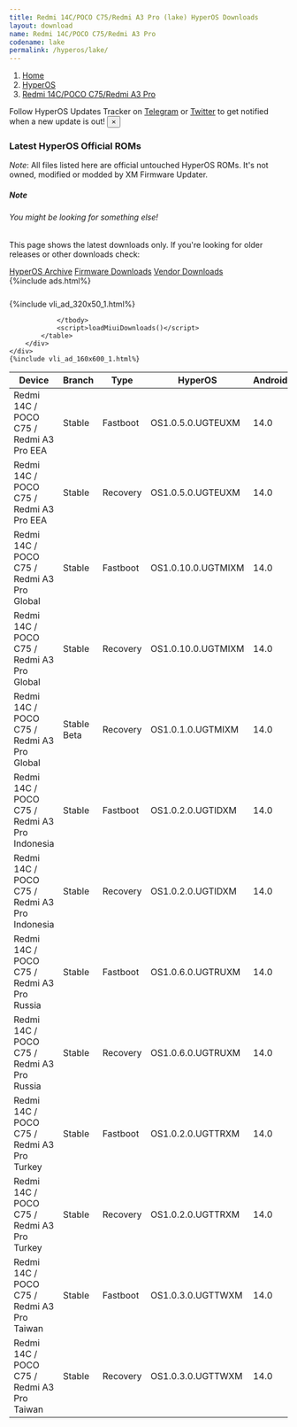 ```yaml
---
title: Redmi 14C/POCO C75/Redmi A3 Pro (lake) HyperOS Downloads
layout: download
name: Redmi 14C/POCO C75/Redmi A3 Pro
codename: lake
permalink: /hyperos/lake/
---
```

<nav aria-label="breadcrumb">
    <ol class="breadcrumb">
        <li class="breadcrumb-item"><a href="/">Home</a></li>
        <li class="breadcrumb-item"><a href="/hyperos/">HyperOS</a></li>
        <li class="breadcrumb-item active" aria-current="page"><a href="/hyperos/lake/">Redmi 14C/POCO C75/Redmi A3 Pro</a></li>
    </ol>
</nav>
<div class="alert alert-primary alert-dismissible fade show" role="alert">
    Follow HyperOS Updates Tracker on <a href="https://t.me/MIUIUpdatesTracker" class="alert-link">Telegram</a>
     or <a href="https://twitter.com/MiFwUpdater" class="alert-link">Twitter</a> to get notified when a new update is out!
    <button type="button" class="close" data-dismiss="alert" aria-label="Close">
        <span aria-hidden="true">&times;</span>
    </button>
</div>

### Latest HyperOS Official ROMs
*Note*: All files listed here are official untouched HyperOS ROMs. It's not owned, modified or modded by XM Firmware Updater.
<div class="card">
  <div class="card-body">
    <h5 class="card-title">Note</h5>
    <h6 class="card-subtitle mb-2 text-muted">You might be looking for something else!</h6>
    <p class="card-text">This page shows the latest downloads only.
     If you're looking for older releases or other downloads check:</p>
    <a href="/archive/hyperos/lake/" class="card-link">HyperOS Archive</a>
    <a href="/firmware/lake/" class="card-link">Firmware Downloads</a>
    <a href="/vendor/lake/" class="card-link">Vendor Downloads</a>
  </div>
</div>
{%include ads.html%}
<div class="row justify-content-center">
    <div class="col-10">
        <div class="table-responsive-md" style="margin-top: 25px;">
            {%include vli_ad_320x50_1.html%}
            <table id="miui" class="display dt-responsive nowrap compact table table-striped table-hover table-sm">
                <thead class="thead-dark">
                    <tr>
                        <th data-ref="device">Device</th>
                        <th data-ref="branch">Branch</th>
                        <th data-ref="type">Type</th>
                        <th data-ref="miui">HyperOS</th>
                        <th data-ref="android">Android</th>
                        <th data-ref="size">Size</th>
                        <th data-ref="size">Date</th>
                        <th data-ref="link">Link</th>
                    </tr>
                </thead>
                <tbody>
                <tr><td>Redmi 14C / POCO C75 / Redmi A3 Pro EEA</td><td>Stable</td><td>Fastboot</td><td>OS1.0.5.0.UGTEUXM</td><td>14.0</td><td>6.7 GB</td><td>2024-10-23</td><td><a href="/hyperos/lake/stable/OS1.0.5.0.UGTEUXM/">Download</a></td></tr>
<tr><td>Redmi 14C / POCO C75 / Redmi A3 Pro EEA</td><td>Stable</td><td>Recovery</td><td>OS1.0.5.0.UGTEUXM</td><td>14.0</td><td>4.3 GB</td><td>2024-10-28</td><td><a href="/hyperos/lake/stable/OS1.0.5.0.UGTEUXM/">Download</a></td></tr>
<tr><td>Redmi 14C / POCO C75 / Redmi A3 Pro Global</td><td>Stable</td><td>Fastboot</td><td>OS1.0.10.0.UGTMIXM</td><td>14.0</td><td>7.0 GB</td><td>2024-11-18</td><td><a href="/hyperos/lake/stable/OS1.0.10.0.UGTMIXM/">Download</a></td></tr>
<tr><td>Redmi 14C / POCO C75 / Redmi A3 Pro Global</td><td>Stable</td><td>Recovery</td><td>OS1.0.10.0.UGTMIXM</td><td>14.0</td><td>4.2 GB</td><td>2024-11-29</td><td><a href="/hyperos/lake/stable/OS1.0.10.0.UGTMIXM/">Download</a></td></tr>
<tr><td>Redmi 14C / POCO C75 / Redmi A3 Pro Global</td><td>Stable Beta</td><td>Recovery</td><td>OS1.0.1.0.UGTMIXM</td><td>14.0</td><td>4.2 GB</td><td>2024-09-02</td><td><a href="/hyperos/lake/stable beta/OS1.0.1.0.UGTMIXM/">Download</a></td></tr>
<tr><td>Redmi 14C / POCO C75 / Redmi A3 Pro Indonesia</td><td>Stable</td><td>Fastboot</td><td>OS1.0.2.0.UGTIDXM</td><td>14.0</td><td>6.5 GB</td><td>2024-10-31</td><td><a href="/hyperos/lake/stable/OS1.0.2.0.UGTIDXM/">Download</a></td></tr>
<tr><td>Redmi 14C / POCO C75 / Redmi A3 Pro Indonesia</td><td>Stable</td><td>Recovery</td><td>OS1.0.2.0.UGTIDXM</td><td>14.0</td><td>4.2 GB</td><td>2024-11-06</td><td><a href="/hyperos/lake/stable/OS1.0.2.0.UGTIDXM/">Download</a></td></tr>
<tr><td>Redmi 14C / POCO C75 / Redmi A3 Pro Russia</td><td>Stable</td><td>Fastboot</td><td>OS1.0.6.0.UGTRUXM</td><td>14.0</td><td>6.8 GB</td><td>2024-11-21</td><td><a href="/hyperos/lake/stable/OS1.0.6.0.UGTRUXM/">Download</a></td></tr>
<tr><td>Redmi 14C / POCO C75 / Redmi A3 Pro Russia</td><td>Stable</td><td>Recovery</td><td>OS1.0.6.0.UGTRUXM</td><td>14.0</td><td>4.1 GB</td><td>2024-11-30</td><td><a href="/hyperos/lake/stable/OS1.0.6.0.UGTRUXM/">Download</a></td></tr>
<tr><td>Redmi 14C / POCO C75 / Redmi A3 Pro Turkey</td><td>Stable</td><td>Fastboot</td><td>OS1.0.2.0.UGTTRXM</td><td>14.0</td><td>5.9 GB</td><td>2024-11-18</td><td><a href="/hyperos/lake/stable/OS1.0.2.0.UGTTRXM/">Download</a></td></tr>
<tr><td>Redmi 14C / POCO C75 / Redmi A3 Pro Turkey</td><td>Stable</td><td>Recovery</td><td>OS1.0.2.0.UGTTRXM</td><td>14.0</td><td>4.2 GB</td><td>2024-11-28</td><td><a href="/hyperos/lake/stable/OS1.0.2.0.UGTTRXM/">Download</a></td></tr>
<tr><td>Redmi 14C / POCO C75 / Redmi A3 Pro Taiwan</td><td>Stable</td><td>Fastboot</td><td>OS1.0.3.0.UGTTWXM</td><td>14.0</td><td>5.8 GB</td><td>2024-10-29</td><td><a href="/hyperos/lake/stable/OS1.0.3.0.UGTTWXM/">Download</a></td></tr>
<tr><td>Redmi 14C / POCO C75 / Redmi A3 Pro Taiwan</td><td>Stable</td><td>Recovery</td><td>OS1.0.3.0.UGTTWXM</td><td>14.0</td><td>4.1 GB</td><td>2024-11-01</td><td><a href="/hyperos/lake/stable/OS1.0.3.0.UGTTWXM/">Download</a></td></tr>

                </tbody>
                <script>loadMiuiDownloads()</script>
            </table>
        </div>
    </div>
    {%include vli_ad_160x600_1.html%}
</div>
